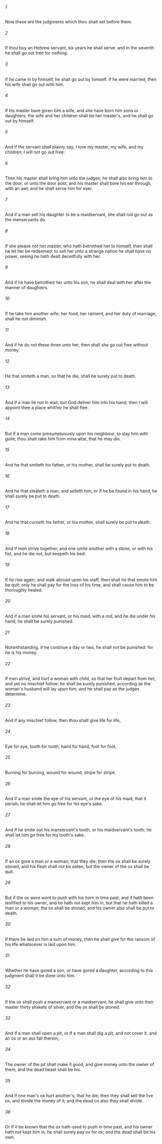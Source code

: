 ###### 1
Now these are the judgments which thou shalt set before them.

###### 2
If thou buy an Hebrew servant, six years he shall serve: and in the seventh he shall go out free for nothing.

###### 3
If he came in by himself, he shall go out by himself: if he were married, then his wife shall go out with him.

###### 4
If his master have given him a wife, and she have born him sons or daughters; the wife and her children shall be her master's, and he shall go out by himself.

###### 5
And if the servant shall plainly say, I love my master, my wife, and my children; I will not go out free:

###### 6
Then his master shall bring him unto the judges; he shall also bring him to the door, or unto the door post; and his master shall bore his ear through with an awl; and he shall serve him for ever.

###### 7
And if a man sell his daughter to be a maidservant, she shall not go out as the menservants do.

###### 8
If she please not her master, who hath betrothed her to himself, then shall he let her be redeemed: to sell her unto a strange nation he shall have no power, seeing he hath dealt deceitfully with her.

###### 9
And if he have betrothed her unto his son, he shall deal with her after the manner of daughters.

###### 10
If he take him another wife; her food, her raiment, and her duty of marriage, shall he not diminish.

###### 11
And if he do not these three unto her, then shall she go out free without money.

###### 12
He that smiteth a man, so that he die, shall be surely put to death.

###### 13
And if a man lie not in wait, but God deliver him into his hand; then I will appoint thee a place whither he shall flee.

###### 14
But if a man come presumptuously upon his neighbour, to slay him with guile; thou shalt take him from mine altar, that he may die.

###### 15
And he that smiteth his father, or his mother, shall be surely put to death.

###### 16
And he that stealeth a man, and selleth him, or if he be found in his hand, he shall surely be put to death.

###### 17
And he that curseth his father, or his mother, shall surely be put to death.

###### 18
And if men strive together, and one smite another with a stone, or with his fist, and he die not, but keepeth his bed:

###### 19
If he rise again, and walk abroad upon his staff, then shall he that smote him be quit: only he shall pay for the loss of his time, and shall cause him to be thoroughly healed.

###### 20
And if a man smite his servant, or his maid, with a rod, and he die under his hand; he shall be surely punished.

###### 21
Notwithstanding, if he continue a day or two, he shall not be punished: for he is his money.

###### 22
If men strive, and hurt a woman with child, so that her fruit depart from her, and yet no mischief follow: he shall be surely punished, according as the woman's husband will lay upon him; and he shall pay as the judges determine.

###### 23
And if any mischief follow, then thou shalt give life for life,

###### 24
Eye for eye, tooth for tooth, hand for hand, foot for foot,

###### 25
Burning for burning, wound for wound, stripe for stripe.

###### 26
And if a man smite the eye of his servant, or the eye of his maid, that it perish; he shall let him go free for his eye's sake.

###### 27
And if he smite out his manservant's tooth, or his maidservant's tooth; he shall let him go free for his tooth's sake.

###### 28
If an ox gore a man or a woman, that they die: then the ox shall be surely stoned, and his flesh shall not be eaten; but the owner of the ox shall be quit.

###### 29
But if the ox were wont to push with his horn in time past, and it hath been testified to his owner, and he hath not kept him in, but that he hath killed a man or a woman; the ox shall be stoned, and his owner also shall be put to death.

###### 30
If there be laid on him a sum of money, then he shall give for the ransom of his life whatsoever is laid upon him.

###### 31
Whether he have gored a son, or have gored a daughter, according to this judgment shall it be done unto him.

###### 32
If the ox shall push a manservant or a maidservant; he shall give unto their master thirty shekels of silver, and the ox shall be stoned.

###### 33
And if a man shall open a pit, or if a man shall dig a pit, and not cover it, and an ox or an ass fall therein;

###### 34
The owner of the pit shall make it good, and give money unto the owner of them; and the dead beast shall be his.

###### 35
And if one man's ox hurt another's, that he die; then they shall sell the live ox, and divide the money of it; and the dead ox also they shall divide.

###### 36
Or if it be known that the ox hath used to push in time past, and his owner hath not kept him in; he shall surely pay ox for ox; and the dead shall be his own.

